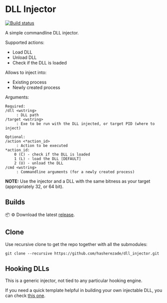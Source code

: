 # DLL Injector

[![Build status](https://ci.appveyor.com/api/projects/status/62n5oral9idn4jg5?svg=true)](https://ci.appveyor.com/project/hasherezade/dll-injector)

A simple commandline DLL injector.

Supported actions:
+ Load DLL
+ Unload DLL
+ Check if the DLL is loaded

Allows to inject into:
+ Existing process
+ Newly created process

Arguments:
```
Required:
/dll <wstring>
	 : DLL path
/target <wstring>
	 : Exe to be run with the DLL injected, or target PID (where to inject)

Optional:
/action <*action_id>
	 : Action to be executed
*action_id:
	0 (C) - check if the DLL is loaded
	1 (L) - load the DLL [DEFAULT]
	2 (U) - unload the DLL
/cmd <wstring>
	 : Commandline arguments (for a newly created process)
```

**NOTE:** Use the injector and a DLL with the same bitness as your target (appropriately 32, or 64 bit).

Builds
-
📦 ⚙️ Download the latest [release](https://github.com/hasherezade/dll_injector/releases).


Clone
-
Use recursive clone to get the repo together with all the submodules:
```console
git clone --recursive https://github.com/hasherezade/dll_injector.git
```

Hooking DLLs
-
This is a generic injector, not tied to any particular hooking engine.

If you need a quick template helpful in building your own injectable DLL, you can check [this one](https://github.com/hasherezade/detours_cmake_tpl).
